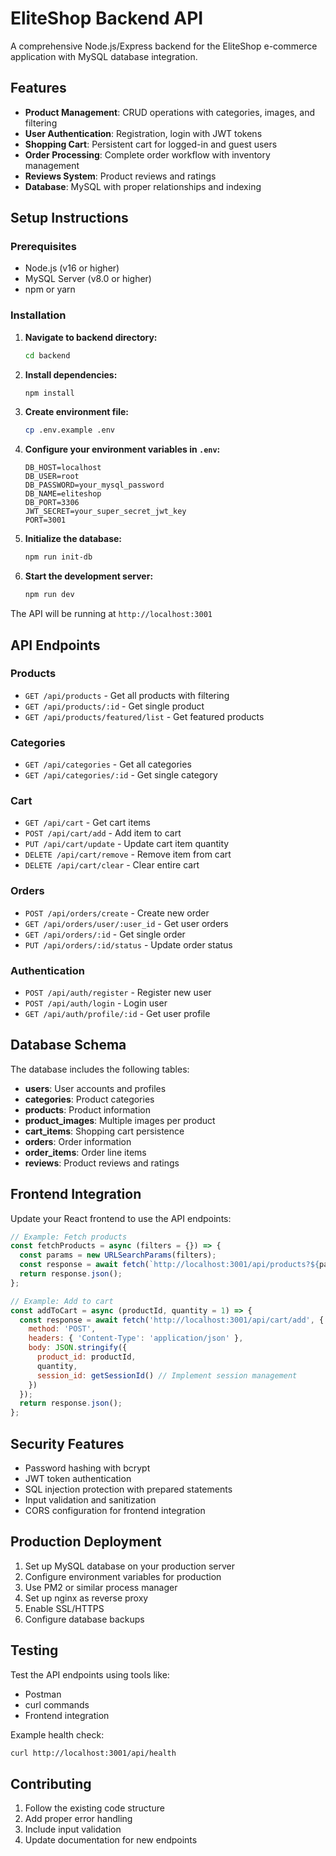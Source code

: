 # EliteShop Backend API

A comprehensive Node.js/Express backend for the EliteShop e-commerce application with MySQL database integration.

## Features

- **Product Management**: CRUD operations with categories, images, and filtering
- **User Authentication**: Registration, login with JWT tokens
- **Shopping Cart**: Persistent cart for logged-in and guest users
- **Order Processing**: Complete order workflow with inventory management
- **Reviews System**: Product reviews and ratings
- **Database**: MySQL with proper relationships and indexing

## Setup Instructions

### Prerequisites

- Node.js (v16 or higher)
- MySQL Server (v8.0 or higher)
- npm or yarn

### Installation

1. **Navigate to backend directory:**
   ```bash
   cd backend
   ```

2. **Install dependencies:**
   ```bash
   npm install
   ```

3. **Create environment file:**
   ```bash
   cp .env.example .env
   ```

4. **Configure your environment variables in `.env`:**
   ```
   DB_HOST=localhost
   DB_USER=root
   DB_PASSWORD=your_mysql_password
   DB_NAME=eliteshop
   DB_PORT=3306
   JWT_SECRET=your_super_secret_jwt_key
   PORT=3001
   ```

5. **Initialize the database:**
   ```bash
   npm run init-db
   ```

6. **Start the development server:**
   ```bash
   npm run dev
   ```

The API will be running at `http://localhost:3001`

## API Endpoints

### Products
- `GET /api/products` - Get all products with filtering
- `GET /api/products/:id` - Get single product
- `GET /api/products/featured/list` - Get featured products

### Categories
- `GET /api/categories` - Get all categories
- `GET /api/categories/:id` - Get single category

### Cart
- `GET /api/cart` - Get cart items
- `POST /api/cart/add` - Add item to cart
- `PUT /api/cart/update` - Update cart item quantity
- `DELETE /api/cart/remove` - Remove item from cart
- `DELETE /api/cart/clear` - Clear entire cart

### Orders
- `POST /api/orders/create` - Create new order
- `GET /api/orders/user/:user_id` - Get user orders
- `GET /api/orders/:id` - Get single order
- `PUT /api/orders/:id/status` - Update order status

### Authentication
- `POST /api/auth/register` - Register new user
- `POST /api/auth/login` - Login user
- `GET /api/auth/profile/:id` - Get user profile

## Database Schema

The database includes the following tables:

- **users**: User accounts and profiles
- **categories**: Product categories
- **products**: Product information
- **product_images**: Multiple images per product
- **cart_items**: Shopping cart persistence
- **orders**: Order information
- **order_items**: Order line items
- **reviews**: Product reviews and ratings

## Frontend Integration

Update your React frontend to use the API endpoints:

```javascript
// Example: Fetch products
const fetchProducts = async (filters = {}) => {
  const params = new URLSearchParams(filters);
  const response = await fetch(`http://localhost:3001/api/products?${params}`);
  return response.json();
};

// Example: Add to cart
const addToCart = async (productId, quantity = 1) => {
  const response = await fetch('http://localhost:3001/api/cart/add', {
    method: 'POST',
    headers: { 'Content-Type': 'application/json' },
    body: JSON.stringify({
      product_id: productId,
      quantity,
      session_id: getSessionId() // Implement session management
    })
  });
  return response.json();
};
```

## Security Features

- Password hashing with bcrypt
- JWT token authentication
- SQL injection protection with prepared statements
- Input validation and sanitization
- CORS configuration for frontend integration

## Production Deployment

1. Set up MySQL database on your production server
2. Configure environment variables for production
3. Use PM2 or similar process manager
4. Set up nginx as reverse proxy
5. Enable SSL/HTTPS
6. Configure database backups

## Testing

Test the API endpoints using tools like:
- Postman
- curl commands
- Frontend integration

Example health check:
```bash
curl http://localhost:3001/api/health
```

## Contributing

1. Follow the existing code structure
2. Add proper error handling
3. Include input validation
4. Update documentation for new endpoints